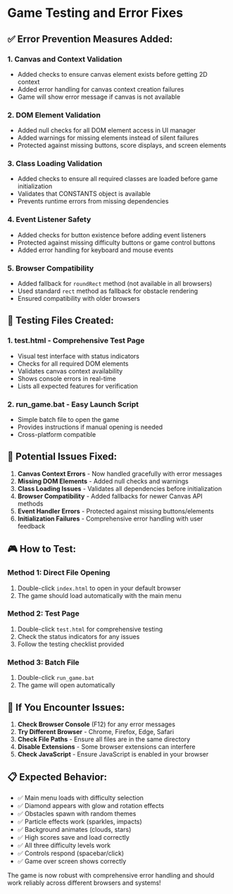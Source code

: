 # Game Testing and Error Fixes

## ✅ **Error Prevention Measures Added:**

### 1. **Canvas and Context Validation**
- Added checks to ensure canvas element exists before getting 2D context
- Added error handling for canvas context creation failures
- Game will show error message if canvas is not available

### 2. **DOM Element Validation**
- Added null checks for all DOM element access in UI manager
- Added warnings for missing elements instead of silent failures
- Protected against missing buttons, score displays, and screen elements

### 3. **Class Loading Validation**
- Added checks to ensure all required classes are loaded before game initialization
- Validates that CONSTANTS object is available
- Prevents runtime errors from missing dependencies

### 4. **Event Listener Safety**
- Added checks for button existence before adding event listeners
- Protected against missing difficulty buttons or game control buttons
- Added error handling for keyboard and mouse events

### 5. **Browser Compatibility**
- Added fallback for `roundRect` method (not available in all browsers)
- Used standard `rect` method as fallback for obstacle rendering
- Ensured compatibility with older browsers

## 🧪 **Testing Files Created:**

### 1. **test.html** - Comprehensive Test Page
- Visual test interface with status indicators
- Checks for all required DOM elements
- Validates canvas context availability
- Shows console errors in real-time
- Lists all expected features for verification

### 2. **run_game.bat** - Easy Launch Script
- Simple batch file to open the game
- Provides instructions if manual opening is needed
- Cross-platform compatible

## 🔧 **Potential Issues Fixed:**

1. **Canvas Context Errors** - Now handled gracefully with error messages
2. **Missing DOM Elements** - Added null checks and warnings
3. **Class Loading Issues** - Validates all dependencies before initialization
4. **Browser Compatibility** - Added fallbacks for newer Canvas API methods
5. **Event Handler Errors** - Protected against missing buttons/elements
6. **Initialization Failures** - Comprehensive error handling with user feedback

## 🎮 **How to Test:**

### **Method 1: Direct File Opening**
1. Double-click `index.html` to open in your default browser
2. The game should load automatically with the main menu

### **Method 2: Test Page**
1. Double-click `test.html` for comprehensive testing
2. Check the status indicators for any issues
3. Follow the testing checklist provided

### **Method 3: Batch File**
1. Double-click `run_game.bat`
2. The game will open automatically

## 🐛 **If You Encounter Issues:**

1. **Check Browser Console** (F12) for any error messages
2. **Try Different Browser** - Chrome, Firefox, Edge, Safari
3. **Check File Paths** - Ensure all files are in the same directory
4. **Disable Extensions** - Some browser extensions can interfere
5. **Check JavaScript** - Ensure JavaScript is enabled in your browser

## 📋 **Expected Behavior:**

- ✅ Main menu loads with difficulty selection
- ✅ Diamond appears with glow and rotation effects
- ✅ Obstacles spawn with random themes
- ✅ Particle effects work (sparkles, impacts)
- ✅ Background animates (clouds, stars)
- ✅ High scores save and load correctly
- ✅ All three difficulty levels work
- ✅ Controls respond (spacebar/click)
- ✅ Game over screen shows correctly

The game is now robust with comprehensive error handling and should work reliably across different browsers and systems!
